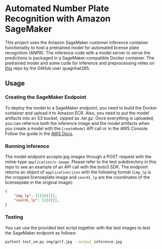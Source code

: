 # Automated Number Plate Recognition with Amazon SageMaker

This project uses the Amazon SageMaker customer inference container functionality to host a 
pretrained model for automated license plate recognition (ANPR). The inference code with a 
model server to serve the predictions is packaged in a SageMaker-compatible Docker container.
The pretrained model and some code for inference and preprocessing relies on [this](https://github.com/quangnhat185/Plate_detect_and_recognize) repo by the
GitHub user quagnhat285.

## Usage

### Creating the SageMaker Endpoint

To deploy the model to a SageMaker endpoint, you need to build the Docker container and upload it
to Amazon ECR. Also, you need to put the model artifacts into an S3 bucket, zipped as *.tar.gz*. 
Once everything is uploaded, you can refernce both the inference image and the model artifacts 
when you create a model with the `CreateModel` API call or in the AWS Console. Follow the guide 
in the [AWS Docs](https://docs.aws.amazon.com/sagemaker/latest/dg/deploy-model.html).

### Running inference

The model endpoint accepts jpg images through a POST request with the mime-type `application/x-image`. Please refer
to the test subdirectory in this repo to see an example of an API call with the boto3 SDK. The endpoint returns an object
of `application/json` with the following format (`img_lp` is the cropped licenseplate image and `coords_lp` are the coordinates of the licenseplate
in the original image):
```json
{
    "img_lp": [[[[0]]]],
    "coords_lp": [[[0]]], 
}
```

### Testing

You can use the provided test script together with the test images to test the SageMaker endpoint as follows:

```bash
python3 test_sm.py img/golf.jpg --output inference.jpg
```
